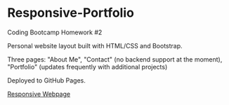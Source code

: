 # Responsive-Portfolio

Coding Bootcamp Homework #2

Personal website layout built with HTML/CSS and Bootstrap.

Three pages: "About Me", "Contact" (no backend support at the moment), "Portfolio" (updates frequently with additional projects)

Deployed to GitHub Pages. 

[Responsive Webpage](https://minaslater.github.io/Responsive-Portfolio/)
